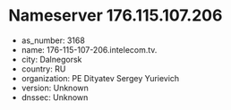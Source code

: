 # Nameserver 176.115.107.206

* as_number: 3168
* name: 176-115-107-206.intelecom.tv.
* city: Dalnegorsk
* country: RU
* organization: PE Dityatev Sergey Yurievich
* version: Unknown
* dnssec: Unknown
